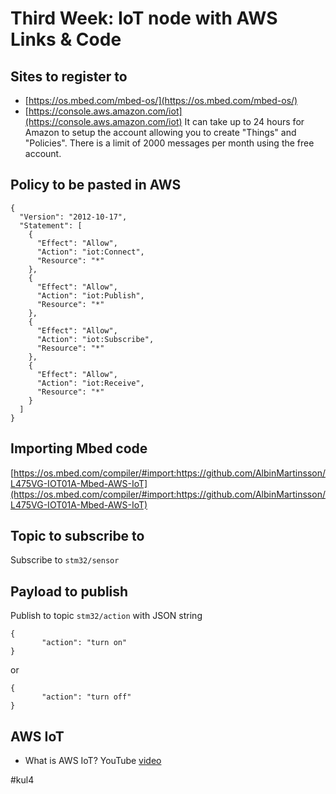 # Third Week: IoT node with AWS Links & Code

## Sites to register to
- [https://os.mbed.com/mbed-os/](https://os.mbed.com/mbed-os/)
- [https://console.aws.amazon.com/iot](https://console.aws.amazon.com/iot) It can take up to 24 hours for Amazon to setup the account allowing you to create "Things" and "Policies". There is a limit of 2000 messages per month using the free account.

## Policy to be pasted in AWS

```
{
  "Version": "2012-10-17",
  "Statement": [
    {
      "Effect": "Allow",
      "Action": "iot:Connect",
      "Resource": "*"
    },
    {
      "Effect": "Allow",
      "Action": "iot:Publish",
      "Resource": "*"
    },
    {
      "Effect": "Allow",
      "Action": "iot:Subscribe",
      "Resource": "*"
    },
    {
      "Effect": "Allow",
      "Action": "iot:Receive",
      "Resource": "*"
    }
  ]
}
```

## Importing Mbed code
[https://os.mbed.com/compiler/#import:https://github.com/AlbinMartinsson/L475VG-IOT01A-Mbed-AWS-IoT](https://os.mbed.com/compiler/#import:https://github.com/AlbinMartinsson/L475VG-IOT01A-Mbed-AWS-IoT)

## Topic to subscribe to
Subscribe to ```stm32/sensor```

## Payload to publish
Publish to topic ```stm32/action``` with JSON string

```
{
       "action": "turn on"
}
```

or

```
{
       "action": "turn off"
}
```

## AWS IoT
- What is AWS IoT? YouTube [video](https://youtu.be/WAp6FHbhYCk)

#kul4